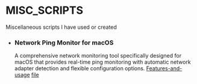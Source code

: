 # MISC_SCRIPTS
Miscellaneous scripts I have used or created

*  ### Network Ping Monitor for macOS
   A comprehensive network monitoring tool specifically designed for macOS that provides real-time ping monitoring with automatic network adapter detection and flexible configuration options.
   [Features-and-usage](https://github.com/skaboy71/MISC_SCRIPTS/blob/main/net_ping.md)
   [file](https://github.com/skaboy71/MISC_SCRIPTS/blob/main/python/ping_monitor.py)
